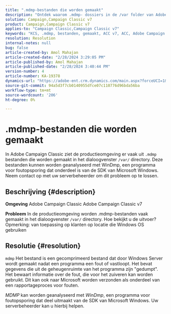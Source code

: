```yaml
---
title: ".mdmp-bestanden die worden gemaakt"
description: "Ontdek waarom .mdmp- dossiers in de /var folder van Adobe Campaign Classic worden geproduceerd. Raadpleeg de serverbeheerder."
solution: Campaign,Campaign Classic v7
product: Campaign,Campaign Classic v7
applies-to: "Campaign Classic,Campaign Classic v7"
keywords: "KCS, .mdmp, bestanden, gemaakt, ACC v7, ACC, Adobe Campaign Classic, Adobe Campaign Classic v7, FAQ"
resolution: Resolution
internal-notes: null
bug: false
article-created-by: Amol Mahajan
article-created-date: "2/28/2024 3:29:05 PM"
article-published-by: Amol Mahajan
article-published-date: "2/28/2024 3:40:44 PM"
version-number: 4
article-number: KA-19378
dynamics-url: "https://adobe-ent.crm.dynamics.com/main.aspx?forceUCI=1&pagetype=entityrecord&etn=knowledgearticle&id=f0401c14-4ed6-ee11-9078-00224804dfb5"
source-git-commit: 94a5d3f7cb0140955dfce07c110776d96bda56ba
workflow-type: tm+mt
source-wordcount: '206'
ht-degree: 0%

---
```


# .mdmp-bestanden die worden gemaakt


In Adobe Campaign Classic ziet de productieomgeving er vaak uit `.mdmp` bestanden die worden gemaakt in het dialoogvenster `/var/` directory. Deze bestanden kunnen worden geanalyseerd met WinDmp, een programma voor foutopsporing dat onderdeel is van de SDK van Microsoft Windows. Neem contact op met uw serverbeheerder om dit probleem op te lossen.

## Beschrijving {#description}


<b>Omgeving</b>
Adobe Campaign Classic Adobe Campaign Classic v7

<b>Probleem</b>
In de productieomgeving worden .mdmp-bestanden vaak gemaakt in het dialoogvenster `/var/` directory. Hoe bekijkt u de uitvoer?
Opmerking: van toepassing op klanten op locatie die Windows OS gebruiken


## Resolutie {#resolution}


`mdmp` Het bestand is een gecomprimeerd bestand dat door Windows Server wordt gemaakt nadat een programma een fout of vastloopt. Het bevat gegevens die uit de geheugenruimte van het programma zijn &quot;gedumpt&quot;.
Het bewaart informatie over de fout, die voor het zuiveren kan worden gebruikt. Dit kan ook naar Microsoft worden verzonden als onderdeel van een rapportageproces voor fouten.



*MDMP* kan worden geanalyseerd met *WinDmp*, een programma voor foutopsporing dat deel uitmaakt van de SDK van Microsoft Windows. Uw serverbeheerder kan u hierbij helpen.
